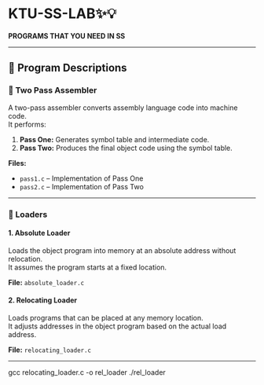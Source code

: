# KTU-SS-LAB✨💡
**PROGRAMS THAT YOU NEED IN SS**

---

## 🧩 Program Descriptions

### 🔹 Two Pass Assembler

A two-pass assembler converts assembly language code into machine code.  
It performs:
1. **Pass One:** Generates symbol table and intermediate code.
2. **Pass Two:** Produces the final object code using the symbol table.

**Files:**
- `pass1.c` – Implementation of Pass One  
- `pass2.c` – Implementation of Pass Two

---

### 🔹 Loaders

#### **1. Absolute Loader**
Loads the object program into memory at an absolute address without relocation.  
It assumes the program starts at a fixed location.

**File:** `absolute_loader.c`

#### **2. Relocating Loader**
Loads programs that can be placed at any memory location.  
It adjusts addresses in the object program based on the actual load address.

**File:** `relocating_loader.c`

---


gcc relocating_loader.c -o rel_loader
./rel_loader
